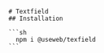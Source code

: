         # Textfield
        ## Installation

        ```sh
          npm i @useweb/texfield
        ```

